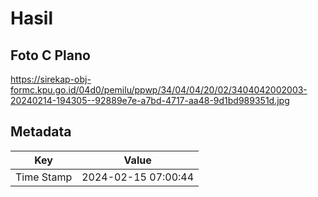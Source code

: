 # Hasil

## Foto C Plano

https://sirekap-obj-formc.kpu.go.id/04d0/pemilu/ppwp/34/04/04/20/02/3404042002003-20240214-194305--92889e7e-a7bd-4717-aa48-9d1bd989351d.jpg


## Metadata

| Key        | Value               |
| ---------- | ------------------- |
| Time Stamp | 2024-02-15 07:00:44 |



